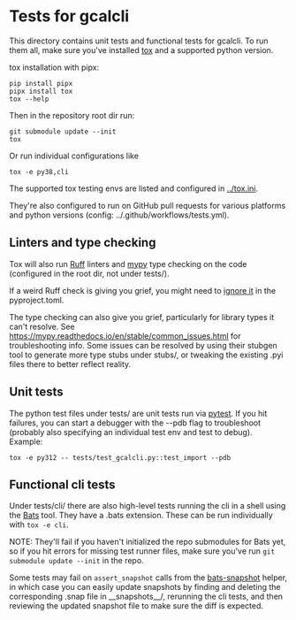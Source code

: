 # Tests for gcalcli

This directory contains unit tests and functional tests for gcalcli. To run them all, make sure
you've installed [tox](https://tox.wiki/) and a supported python version.

tox installation with pipx:

```shell
pip install pipx
pipx install tox
tox --help
```

Then in the repository root dir run:

```shell
git submodule update --init
tox
```

Or run individual configurations like

```shell
tox -e py38,cli
```

The supported tox testing envs are listed and configured in [../tox.ini](../tox.ini).

They're also configured to run on GitHub pull requests for various platforms and python versions
(config: ../.github/workflows/tests.yml).

## Linters and type checking

Tox will also run [Ruff](https://docs.astral.sh/ruff/) linters and [mypy](https://mypy-lang.org/)
type checking on the code (configured in the root dir, not under tests/).

If a weird Ruff check is giving you grief, you might need to
[ignore it](https://docs.astral.sh/ruff/settings/#lint_extend-per-file-ignores) in the pyproject.toml.

The type checking can also give you grief, particularly for library types it can't resolve. See
https://mypy.readthedocs.io/en/stable/common_issues.html for troubleshooting info. Some issues can
be resolved by using their stubgen tool to generate more type stubs under stubs/, or tweaking the
existing .pyi files there to better reflect reality.

## Unit tests

The python test files under tests/ are unit tests run via [pytest](https://pytest.org/). If you
hit failures, you can start a debugger with the --pdb flag to troubleshoot (probably also
specifying an individual test env and test to debug). Example:

```shell
tox -e py312 -- tests/test_gcalcli.py::test_import --pdb
```

## Functional cli tests

Under tests/cli/ there are also high-level tests running the cli in a shell using the
[Bats](https://bats-core.readthedocs.io/) tool. They have a .bats extension. These can be run
individually with `tox -e cli`.

NOTE: They'll fail if you haven't initialized the repo submodules for Bats yet, so if you hit
errors for missing test runner files, make sure you've run `git submodule update --init` in the
repo.

Some tests may fail on `assert_snapshot` calls from the
[bats-snapshot](https://github.com/markkong318/bats-snapshot) helper, in which case you can easily
update snapshots by finding and deleting the corresponding .snap file in \_\_snapshots\_\_/, rerunning
the cli tests, and then reviewing the updated snapshot file to make sure the diff is expected.
